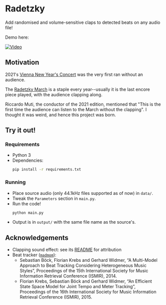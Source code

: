 # Radetzky

Add randomised and volume-sensitive claps to detected beats on any audio file!

Demo here:

[![Video](https://img.youtube.com/vi/dTrGnQCliWg/0.jpg)](https://drive.google.com/file/d/11vPtuAwt1mZNi3SPIIRCfgvGb2bEMfWK/view?usp=sharing)

## Motivation

2021's [Vienna New Year's Concert](https://en.wikipedia.org/wiki/Vienna_New_Year%27s_Concert) was the very first ran without an audience.

The [Radetzky March](https://www.youtube.com/watch?v=2ORHVroiWHk) is a staple every year--usually it is the last encore piece played, with the audience clapping along.

Riccardo Muti, the conductor of the 2021 edition, mentioned that "This is the first time the audience can listen to the March without the clapping". I thought it was weird, and hence this project was born.

## Try it out!

### Requirements
- Python 3
- Dependencies: 
    ```bash 
    pip install -r requirements.txt
    ```

### Running
- Place source audio (only 44.1kHz files supported as of now) in `data/`.
- Tweak the `Parameters` section in `main.py`.
- Run the code!
    ```bash
    python main.py
    ```
- Output is in `output/` with the same file name as the source's.

## Acknowledgements
- Clapping sound effect: see its [README](sounds/claps/README.md) for attribution
- Beat tracker ([`madmom`](https://madmom.readthedocs.io/)):
    - Sebastian Böck, Florian Krebs and Gerhard Widmer, “A Multi-Model Approach to Beat Tracking Considering Heterogeneous Music Styles”, Proceedings of the 15th International Society for Music Information Retrieval Conference (ISMIR), 2014.
    - Florian Krebs, Sebastian Böck and Gerhard Widmer, “An Efficient State Space Model for Joint Tempo and Meter Tracking”, Proceedings of the 16th International Society for Music Information Retrieval Conference (ISMIR), 2015.
    